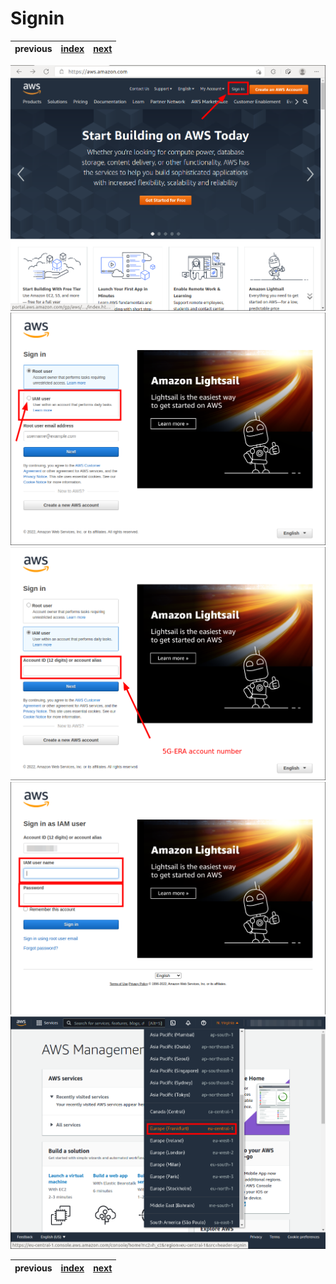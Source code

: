 # Signin

| previous | [index](../README.md) | [next](../01-kubernetes-cluster-creation/README.md) |
| :--- | :--: | ---: |


<img src="00-signin-00.png" />
<img src="00-signin-01.png" />
<img src="00-signin-02.png" />
<img src="00-signin-03.png" />
<img src="00-signin-04.png" />

| previous | [index](../README.md) | [next](../01-kubernetes-cluster-creation/README.md) |
| :--- | :--: | ---: |
